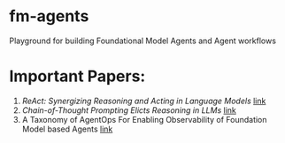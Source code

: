 # fm-agents
Playground for building Foundational Model Agents and Agent workflows




# Important Papers: 


1. *ReAct: Synergizing Reasoning and Acting in Language Models* [link](https://arxiv.org/abs/2210.03629)
2. *Chain-of-Thought Prompting Elicts Reasoning in LLMs* [link](https://arxiv.org/abs/2201.11903)
3. A Taxonomy of AgentOps For Enabling Observability of Foundation Model based Agents [link](https://arxiv.org/pdf/2411.05285v1)
